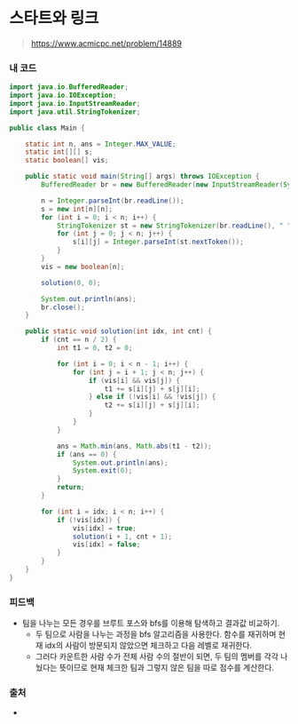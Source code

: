 # 스타트와 링크

> https://www.acmicpc.net/problem/14889

### 내 코드

```java
import java.io.BufferedReader;
import java.io.IOException;
import java.io.InputStreamReader;
import java.util.StringTokenizer;

public class Main {

    static int n, ans = Integer.MAX_VALUE;
    static int[][] s;
    static boolean[] vis;

    public static void main(String[] args) throws IOException {
        BufferedReader br = new BufferedReader(new InputStreamReader(System.in));

        n = Integer.parseInt(br.readLine());
        s = new int[n][n];
        for (int i = 0; i < n; i++) {
            StringTokenizer st = new StringTokenizer(br.readLine(), " ");
            for (int j = 0; j < n; j++) {
                s[i][j] = Integer.parseInt(st.nextToken());
            }
        }
        vis = new boolean[n];

        solution(0, 0);

        System.out.println(ans);
        br.close();
    }

    public static void solution(int idx, int cnt) {
        if (cnt == n / 2) {
            int t1 = 0, t2 = 0;

            for (int i = 0; i < n - 1; i++) {
                for (int j = i + 1; j < n; j++) {
                    if (vis[i] && vis[j]) {
                        t1 += s[i][j] + s[j][i];
                    } else if (!vis[i] && !vis[j]) {
                        t2 += s[i][j] + s[j][i];
                    }
                }
            }

            ans = Math.min(ans, Math.abs(t1 - t2));
            if (ans == 0) {
                System.out.println(ans);
                System.exit(0);
            }
            return;
        }

        for (int i = idx; i < n; i++) {
            if (!vis[idx]) {
                vis[idx] = true;
                solution(i + 1, cnt + 1);
                vis[idx] = false;
            }
        }
    }
}
```

### 피드백

- 팀을 나누는 모든 경우를 브루트 포스와 bfs를 이용해 탐색하고 결과값 비교하기.
    - 두 팀으로 사람을 나누는 과정을 bfs 알고리즘을 사용한다. 함수를 재귀하며 현재 idx의 사람이 방문되지 않았으면 체크하고 다음 레벨로 재귀한다.
    - 그러다 카운트한 사람 수가 전체 사람 수의 절반이 되면, 두 팀의 멤버를 각각 나눴다는 뜻이므로 현재 체크한 팀과 그렇지 않은 팀을 따로 점수를 계산한다.

### 출처

- 